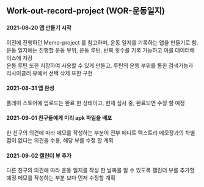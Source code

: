## Work-out-record-project (WOR-운동일지) 

#### 2021-08-20 앱 만들기 시작  
이전에 진행하던 Memo-project 를 참고하며, 운동 일지를 기록하는 앱을 만들기로 함.  
운동 일지에는 진행할 운동 부위, 운동 루틴, 반복 횟수를 기록 가능하고 이를 데이터베이스에 저장  
운동 루틴 또한 저장하여 사용할 수 있게 만들고, 루틴의 운동 부위를 통한 검색기능과 리사이클러 뷰에서 선택 삭제 또한 구현

#### 2021-08-31 앱 완성  
플레이 스토어에 업로드는 완료 한 상태이고, 현재 심사 중, 완료되면 수정 할 예정

#### 2021-09-01 친구들에게 미리 apk 파일을 배포
한 친구의 의견에 따라 메모를 작성하는 부분이 전부 에디트 텍스트라 메모장과의 차별점이 없다는 의견을 수용, 해당 뷰를 수정 할 계획 

#### 2021-09-02 캘린더 뷰 추가
다른 친구의 의견에 따라 운동 일지를 작성 한 날짜를 알 수 있도록 캘린더 뷰를 추가할 예정
메모를 작성하는 부분 보다 먼저 수정할 계획
